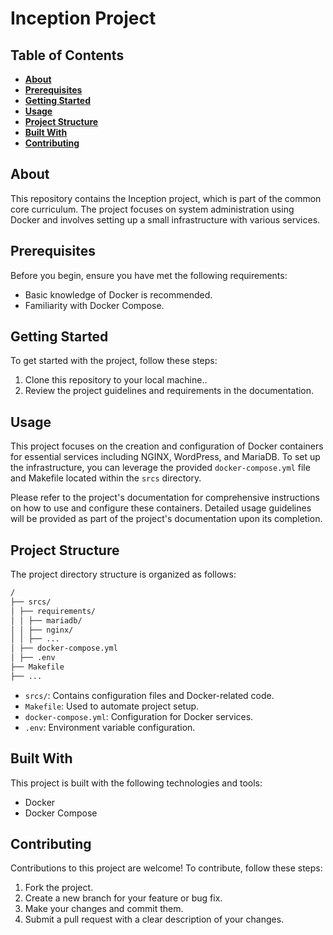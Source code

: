 # Inception Project

## Table of Contents

- [**About**](#about)
- [**Prerequisites**](#prerequisites)
- [**Getting Started**](#getting-started)
- [**Usage**](#usage)
- [**Project Structure**](#project-structure)
- [**Built With**](#built-with)
- [**Contributing**](#contributing)

## About

This repository contains the Inception project, which is part of the common core curriculum. The project focuses on system administration using Docker and involves setting up a small infrastructure with various services.

## Prerequisites

Before you begin, ensure you have met the following requirements:
- Basic knowledge of Docker is recommended.
- Familiarity with Docker Compose.

## Getting Started

To get started with the project, follow these steps:

1. Clone this repository to your local machine..
2. Review the project guidelines and requirements in the documentation.

## Usage

This project focuses on the creation and configuration of Docker containers for essential services including NGINX, WordPress, and MariaDB. To set up the infrastructure, you can leverage the provided `docker-compose.yml` file and Makefile located within the `srcs` directory.

Please refer to the project's documentation for comprehensive instructions on how to use and configure these containers. Detailed usage guidelines will be provided as part of the project's documentation upon its completion.

## Project Structure

The project directory structure is organized as follows:
```bash
/
├── srcs/
│ ├── requirements/
│ │ ├── mariadb/
│ │ ├── nginx/
│ │ ├── ...
│ ├── docker-compose.yml
│ ├── .env
├── Makefile
├── ...
```


- `srcs/`: Contains configuration files and Docker-related code.
- `Makefile`: Used to automate project setup.
- `docker-compose.yml`: Configuration for Docker services.
- `.env`: Environment variable configuration.

## Built With

This project is built with the following technologies and tools:
- Docker
- Docker Compose

## Contributing

Contributions to this project are welcome! To contribute, follow these steps:
1. Fork the project.
2. Create a new branch for your feature or bug fix.
3. Make your changes and commit them.
4. Submit a pull request with a clear description of your changes.
